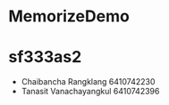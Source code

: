 # MemorizeDemo
# sf333as2
<ul>
    <li>Chaibancha Rangklang 6410742230</li>
    <li>Tanasit Vanachayangkul 6410742396</li>
</ul> 
